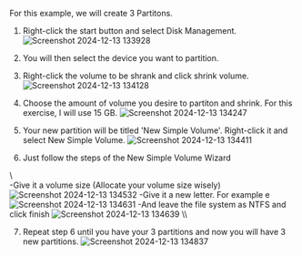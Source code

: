 For this example, we will create 3 Partitons.

1. Right-click the start button and select Disk Management.
![Screenshot 2024-12-13 133928](https://github.com/user-attachments/assets/ced5be99-e9a9-4353-a7ef-03523cb3eb35)
2. You will then select the device you want to partition.

3. Right-click the volume to be shrank and click shrink volume. 
![Screenshot 2024-12-13 134128](https://github.com/user-attachments/assets/8cc3ba12-5841-49ff-8099-093e70fcf913)
4. Choose the amount of volume you desire to partiton and shrink. For this exercise, I will use 15 GB.
![Screenshot 2024-12-13 134247](https://github.com/user-attachments/assets/f3526a12-163e-4f7d-b4c3-5ae851123fc9)
5. Your new partition will be titled 'New Simple Volume'. Right-click it and select New Simple Volume.
![Screenshot 2024-12-13 134411](https://github.com/user-attachments/assets/8d8f43b7-facf-49dc-aa8f-ae106469aa45)
6. Just follow the steps of the New Simple Volume Wizard

\\\
   -Give it a volume size (Allocate your volume size wisely)
![Screenshot 2024-12-13 134532](https://github.com/user-attachments/assets/81997255-a123-4e5c-be71-0543217abdd4)
   -Give it a new letter. For example e
![Screenshot 2024-12-13 134631](https://github.com/user-attachments/assets/9f41043b-3b78-48ae-9c25-a6b8921cc9dd)
   -And leave the file system as NTFS and click finish
![Screenshot 2024-12-13 134639](https://github.com/user-attachments/assets/bada005b-e6a4-4d70-a86a-199dfc69051a)
\\\

7. Repeat step 6 until you have your 3 partitions and now you will have 3 new partitions.
![Screenshot 2024-12-13 134837](https://github.com/user-attachments/assets/f2e5e1ca-6af4-4b7c-a95b-f1e39a8f2860)
